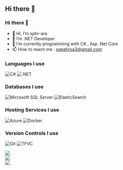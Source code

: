 ## Hi there 👋

<!--
**sphr-ara/sphr-ara** is a ✨ _special_ ✨ repository because its `README.md` (this file) appears on your GitHub profile.

Here are some ideas to get you started:

- 🔭 I’m currently working on ...
- 🌱 I’m currently learning ...
- 👯 I’m looking to collaborate on ...
- 🤔 I’m looking for help with ...
- 💬 Ask me about ...
- 📫 How to reach me: ...
- 😄 Pronouns: ...
- ⚡ Fun fact: ...
-->
### Hi there 👋

- 👋 Hi, I’m sphr-ara
- 👀 I’m .NET Developer
- 🌱 I’m currently programming with C# , Asp .Net Core
- 📫 How to reach me : sepehrsa3@gmail.com

### Languages I use

![C#](https://img.shields.io/badge/C%23-darkgreen?style=for-the-badge)
![.NET](https://img.shields.io/badge/.NET-purple?style=for-the-badge)


### Databases I use

![Microsoft SQL Server](https://img.shields.io/badge/Microsoft%20SQL%20Server-red?style=for-the-badge&logo=databricks&logoColor=white)
![ElasticSearch](https://img.shields.io/badge/ElasticSearch-blue?style=for-the-badge&logo=elasticsearch&logoColor=white)

### Hosting Services I use

![Azure](https://img.shields.io/badge/Azure-darkblue?style=for-the-badge)
![Docker](https://img.shields.io/badge/Docker-blue?style=for-the-badge&logo=docker&logoColor=white)

### Version Controls I use

![Git](https://img.shields.io/badge/Git-red?style=for-the-badge&logo=git&logoColor=white)
![TFVC](https://img.shields.io/badge/TFVC-purple?style=for-the-badge&logo=gitextensions&logoColor=white)

![](https://github-readme-stats.vercel.app/api?username=sphr-ara&theme=dark&hide_border=false&include_all_commits=true&count_private=true)<br/>
![](https://github-readme-streak-stats.herokuapp.com/?user=sphr-ara&theme=dark&hide_border=false)<br/>
![](https://github-readme-stats.vercel.app/api/top-langs/?username=sphr-ara&theme=dark&hide_border=false&include_all_commits=true&count_private=true&layout=compact)
